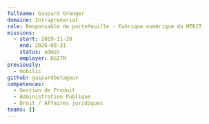 ```yaml
---
fullname: Gaspard Granger
domaine: Intraprenariat
role: Responsable de portefeuille - Fabrique numérique du MTECT
missions:
  - start: 2019-11-20
    end: 2026-08-31
    status: admin
    employer: DGITM
previously:
  - mobilic
github: gaspardbetagouv
competences:
  - Gestion de Produit
  - Administration Publique
  - Droit / Affaires juridiques
teams: []
---
```

